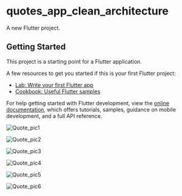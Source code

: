 # quotes_app_clean_architecture

A new Flutter project.

## Getting Started

This project is a starting point for a Flutter application.

A few resources to get you started if this is your first Flutter project:

- [Lab: Write your first Flutter app](https://docs.flutter.dev/get-started/codelab)
- [Cookbook: Useful Flutter samples](https://docs.flutter.dev/cookbook)

For help getting started with Flutter development, view the
[online documentation](https://docs.flutter.dev/), which offers tutorials,
samples, guidance on mobile development, and a full API reference.


![Quote_pic1](https://user-images.githubusercontent.com/57224535/202570909-345a5a5a-0b05-4b8c-8b1a-0ba6fdcb4b84.png)



![Quote_pic2](https://user-images.githubusercontent.com/57224535/202570910-d1ae9bab-55e2-4681-a733-c50c5c07c7d1.png)



![Quote_pic3](https://user-images.githubusercontent.com/57224535/202570892-234c65e0-fe33-4903-bd63-a3cb297f3c60.png)



![Quote_pic4](https://user-images.githubusercontent.com/57224535/202570901-721f37bc-89f7-486b-8385-01d42c561ced.png)



![Quote_pic5](https://user-images.githubusercontent.com/57224535/202570904-2358f683-f32e-4d00-bcc4-840b1eff10e2.png)



![Quote_pic6](https://user-images.githubusercontent.com/57224535/202570907-b3724d98-d3d8-4fda-a676-88f8367d8c2b.png)

